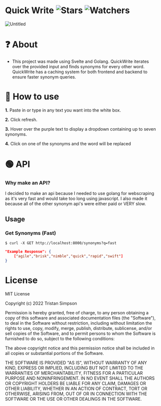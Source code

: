 # Quick Write ![Stars](https://img.shields.io/github/stars/realTristan/QuickWrite?color=brightgreen) ![Watchers](https://img.shields.io/github/watchers/realTristan/QuickWrite?label=Watchers)
![Untitled](https://user-images.githubusercontent.com/75189508/187591268-184a9eac-9c93-4ebf-89c8-adaa9626b29a.png)

# ❓ About
- This project was made using Svelte and Golang. QuickWrite iterates over the provided input and finds synonyms for every other word. QuickWrite has a caching system for both frontend and backend to ensure faster synonym queries.

# 📝 How to use
**1.** Paste in or type in any text you want into the white box. 
<br>

**2.** Click refresh.
<br>

**3.** Hover over the purple text to display a dropdown containing up to seven synonyms.
<br>

**4.** Click on one of the synonyms and the word will be replaced

# 🟢 API
<h3>Why make an API?</h3>
I decided to make an api because I needed to use golang for webscraping as it's
very fast and would take too long using javascript. I also made it because
all of the other synonym api's were either paid or VERY slow.

<h2>Usage</h2>

<h3>Get Synonyms (Fast)</h3>

```
$ curl -X GET http://localhost:8000/synonyms?q=fast
```

```json
"Example Response": {
    ["agile","brisk","nimble","quick","rapid","swift"]
}
```

# License
MIT License

Copyright (c) 2022 Tristan Simpson

Permission is hereby granted, free of charge, to any person obtaining a copy
of this software and associated documentation files (the "Software"), to deal
in the Software without restriction, including without limitation the rights
to use, copy, modify, merge, publish, distribute, sublicense, and/or sell
copies of the Software, and to permit persons to whom the Software is
furnished to do so, subject to the following conditions:

The above copyright notice and this permission notice shall be included in all
copies or substantial portions of the Software.

THE SOFTWARE IS PROVIDED "AS IS", WITHOUT WARRANTY OF ANY KIND, EXPRESS OR
IMPLIED, INCLUDING BUT NOT LIMITED TO THE WARRANTIES OF MERCHANTABILITY,
FITNESS FOR A PARTICULAR PURPOSE AND NONINFRINGEMENT. IN NO EVENT SHALL THE
AUTHORS OR COPYRIGHT HOLDERS BE LIABLE FOR ANY CLAIM, DAMAGES OR OTHER
LIABILITY, WHETHER IN AN ACTION OF CONTRACT, TORT OR OTHERWISE, ARISING FROM,
OUT OF OR IN CONNECTION WITH THE SOFTWARE OR THE USE OR OTHER DEALINGS IN THE
SOFTWARE.
